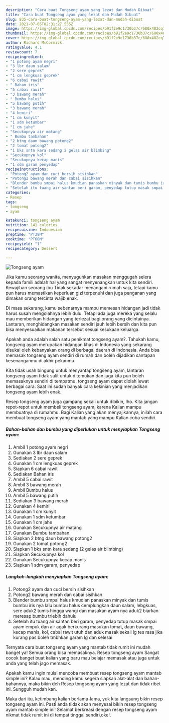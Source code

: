 ```yaml
---
description: "Cara buat Tongseng ayam yang lezat dan Mudah Dibuat"
title: "Cara buat Tongseng ayam yang lezat dan Mudah Dibuat"
slug: 835-cara-buat-tongseng-ayam-yang-lezat-dan-mudah-dibuat
date: 2021-07-05T02:31:27.555Z
image: https://img-global.cpcdn.com/recipes/b91f2e9c1730b37c/680x482cq70/tongseng-ayam-foto-resep-utama.jpg
thumbnail: https://img-global.cpcdn.com/recipes/b91f2e9c1730b37c/680x482cq70/tongseng-ayam-foto-resep-utama.jpg
cover: https://img-global.cpcdn.com/recipes/b91f2e9c1730b37c/680x482cq70/tongseng-ayam-foto-resep-utama.jpg
author: Richard McCormick
ratingvalue: 4.1
reviewcount: 7
recipeingredient:
- "1 potong ayam negri"
- "3 lbr daun salam"
- "2 sere geprek"
- "1 cm lengkuas geprek"
- "6 cabai rawit"
- " Bahan iris"
- "5 cabai rawit"
- "3 bawang merah"
- " Bumbu halus"
- "5 bawang putih"
- "3 bawang merah"
- "4 kemiri"
- "1 cm kunyit"
- "1 sdm ketumbar"
- "1 cm jahe"
- "Secukupnya air matang"
- " Bumbu tambahan"
- "2 btng daun bawang potong2"
- "2 tomat potong2"
- "1 bks sntn kara sedang 2 gelas air blimbing"
- "Secukupnya kol"
- "Secukupnya kecap manis"
- "1 sdm garam penyedap"
recipeinstructions:
- "Potong2 ayam dan cuci bersih sisihkan"
- "Potong2 bawang merah dan cabai sisihkan"
- "Blender bumbu smpai halus kmudian panaskan minyak dan tumis bumbu iris nya lalu bumbu halus cemplungkan daun salam, lebgkuas, sere aduk2 tumis hingga wangi dan masukan ayam nya aduk2 biarkan meresap bumbu trlebih dahulu"
- "Setelah itu tuang air santan beri garam, penyedap tutup masak smpai ayam empuk dan air agak berkurang masukan tomat, daun bawang, kecap manis, kol, cabai rawit utuh dan aduk masak sekali lg tes rasa jika kurang pas boleh tmbhkan garam lg dan selesai"
categories:
- Resep
tags:
- tongseng
- ayam

katakunci: tongseng ayam 
nutrition: 141 calories
recipecuisine: Indonesian
preptime: "PT39M"
cooktime: "PT60M"
recipeyield: "1"
recipecategory: Dessert

---
```



![Tongseng ayam](https://img-global.cpcdn.com/recipes/b91f2e9c1730b37c/680x482cq70/tongseng-ayam-foto-resep-utama.jpg)

Jika kamu seorang wanita, menyuguhkan masakan menggugah selera kepada famili adalah hal yang sangat menyenangkan untuk kita sendiri. Kewajiban seorang ibu Tidak sekadar menangani rumah saja, tetapi kamu pun harus memastikan keperluan gizi terpenuhi dan juga panganan yang dimakan orang tercinta wajib enak.

Di masa  sekarang, kamu sebenarnya mampu memesan hidangan jadi tidak harus susah mengolahnya lebih dulu. Tetapi ada juga mereka yang selalu mau memberikan hidangan yang terlezat bagi orang yang dicintainya. Lantaran, menghidangkan masakan sendiri jauh lebih bersih dan kita pun bisa menyesuaikan makanan tersebut sesuai kesukaan keluarga. 



Apakah anda adalah salah satu penikmat tongseng ayam?. Tahukah kamu, tongseng ayam merupakan hidangan khas di Indonesia yang sekarang disukai oleh kebanyakan orang di berbagai daerah di Indonesia. Anda bisa memasak tongseng ayam sendiri di rumah dan boleh dijadikan santapan kesenanganmu di akhir pekanmu.

Kita tidak usah bingung untuk menyantap tongseng ayam, lantaran tongseng ayam tidak sulit untuk ditemukan dan juga kita pun boleh memasaknya sendiri di tempatmu. tongseng ayam dapat diolah lewat berbagai cara. Saat ini sudah banyak cara kekinian yang menjadikan tongseng ayam lebih enak.

Resep tongseng ayam juga gampang sekali untuk dibikin, lho. Kita jangan repot-repot untuk membeli tongseng ayam, karena Kalian mampu membuatnya di rumahmu. Bagi Kalian yang akan menyajikannya, inilah cara membuat tongseng ayam yang mantab yang mampu Kalian coba sendiri.

<!--inarticleads1-->

##### Bahan-bahan dan bumbu yang diperlukan untuk menyiapkan Tongseng ayam:

1. Ambil 1 potong ayam negri
1. Gunakan 3 lbr daun salam
1. Sediakan 2 sere geprek
1. Gunakan 1 cm lengkuas geprek
1. Siapkan 6 cabai rawit
1. Sediakan  Bahan iris
1. Ambil 5 cabai rawit
1. Ambil 3 bawang merah
1. Ambil  Bumbu halus
1. Ambil 5 bawang putih
1. Sediakan 3 bawang merah
1. Gunakan 4 kemiri
1. Gunakan 1 cm kunyit
1. Gunakan 1 sdm ketumbar
1. Gunakan 1 cm jahe
1. Gunakan Secukupnya air matang
1. Gunakan  Bumbu tambahan
1. Siapkan 2 btng daun bawang potong2
1. Gunakan 2 tomat potong2
1. Siapkan 1 bks sntn kara sedang (2 gelas air blimbing)
1. Siapkan Secukupnya kol
1. Gunakan Secukupnya kecap manis
1. Siapkan 1 sdm garam, penyedap




<!--inarticleads2-->

##### Langkah-langkah menyiapkan Tongseng ayam:

1. Potong2 ayam dan cuci bersih sisihkan
1. Potong2 bawang merah dan cabai sisihkan
1. Blender bumbu smpai halus kmudian panaskan minyak dan tumis bumbu iris nya lalu bumbu halus cemplungkan daun salam, lebgkuas, sere aduk2 tumis hingga wangi dan masukan ayam nya aduk2 biarkan meresap bumbu trlebih dahulu
1. Setelah itu tuang air santan beri garam, penyedap tutup masak smpai ayam empuk dan air agak berkurang masukan tomat, daun bawang, kecap manis, kol, cabai rawit utuh dan aduk masak sekali lg tes rasa jika kurang pas boleh tmbhkan garam lg dan selesai




Ternyata cara buat tongseng ayam yang mantab tidak rumit ini mudah banget ya! Semua orang bisa memasaknya. Resep tongseng ayam Sangat cocok banget buat kalian yang baru mau belajar memasak atau juga untuk anda yang telah jago memasak.

Apakah kamu ingin mulai mencoba membuat resep tongseng ayam mantab simple ini? Kalau mau, mending kamu segera siapkan alat-alat dan bahan-bahannya, maka bikin deh Resep tongseng ayam yang lezat dan tidak ribet ini. Sungguh mudah kan. 

Maka dari itu, ketimbang kalian berlama-lama, yuk kita langsung bikin resep tongseng ayam ini. Pasti anda tiidak akan menyesal bikin resep tongseng ayam mantab simple ini! Selamat berkreasi dengan resep tongseng ayam nikmat tidak rumit ini di tempat tinggal sendiri,oke!.


